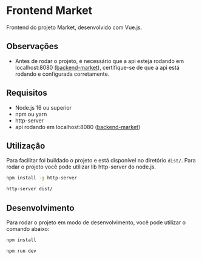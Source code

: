 # Frontend Market 

Frontend do projeto Market, desenvolvido com Vue.js.

## Observações

- Antes de rodar o projeto, é necessário que a api esteja rodando em localhost:8080 ([backend-market](https://github.com/jmarcos16/api-market)), certifique-se de que a api está rodando e configurada corretamente.

## Requisitos

- Node.js 16 ou superior
- npm ou yarn
- http-server
- api rodando em localhost:8080 ([backend-market](https://github.com/jmarcos16/api-market))

## Utilização

Para facilitar foi buildado o projeto e está disponível no diretório `dist/`. Para rodar o projeto você pode utilizar lib http-server do node.js.

```bash
npm install -g http-server

http-server dist/
```

## Desenvolvimento

Para rodar o projeto em modo de desenvolvimento, você pode utilizar o comando abaixo:

```bash
npm install

npm run dev
```